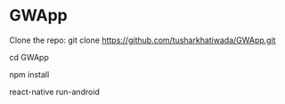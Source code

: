 # GWApp

Clone the repo: git clone https://github.com/tusharkhatiwada/GWApp.git

cd GWApp

npm install

react-native run-android
